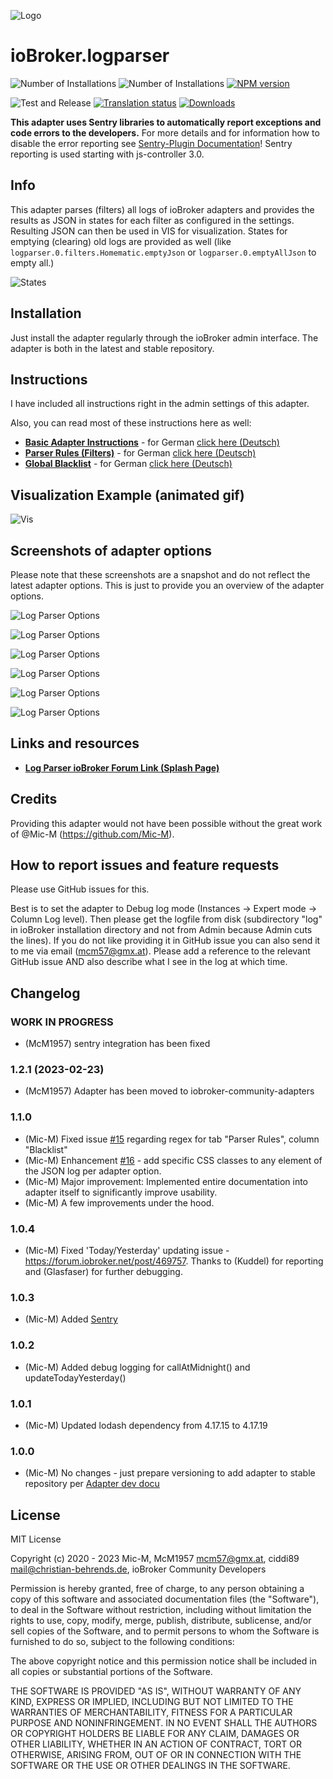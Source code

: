 ![Logo](admin/logparser.png)
# ioBroker.logparser

![Number of Installations](http://iobroker.live/badges/logparser-installed.svg)
![Number of Installations](http://iobroker.live/badges/logparser-stable.svg)
[![NPM version](http://img.shields.io/npm/v/iobroker.logparser.svg)](https://www.npmjs.com/package/iobroker.logparser)

![Test and Release](https://github.com/iobroker-community-adapters/iobroker.logoarser/workflows/Test%20and%20Release/badge.svg)
[![Translation status](https://weblate.iobroker.net/widgets/adapters/-/logparser/svg-badge.svg)](https://weblate.iobroker.net/engage/adapters/?utm_source=widget)
[![Downloads](https://img.shields.io/npm/dm/iobroker.logparser.svg)](https://www.npmjs.com/package/iobroker.logparser)

**This adapter uses Sentry libraries to automatically report exceptions and code errors to the developers.**
For more details and for information how to disable the error reporting see [Sentry-Plugin Documentation](https://github.com/ioBroker/plugin-sentry#plugin-sentry)! Sentry reporting is used starting with js-controller 3.0.


## Info

This adapter parses (filters) all logs of ioBroker adapters and provides the results as JSON in states for each filter as configured in the settings.
Resulting JSON can then be used in VIS for visualization. States for emptying (clearing) old logs are provided as well (like `logparser.0.filters.Homematic.emptyJson` or `logparser.0.emptyAllJson` to empty all.)

![States](docs/en/img/states.png)


## Installation

Just install the adapter regularly through the ioBroker admin interface. The adapter is both in the latest and stable repository.

## Instructions

I have included all instructions right in the admin settings of this adapter.

Also, you can read most of these instructions here as well:
* [**Basic Adapter Instructions**](https://github.com/iobroker-community-adapters/ioBroker.logparser/blob/master/admin/doc-md/start_en.md) - for German [click here (Deutsch)](https://github.com/iobroker-community-adapters/ioBroker.logparser/blob/master/admin/doc-md/start_de.md)
* [**Parser Rules (Filters)**](https://github.com/iobroker-community-adapters/ioBroker.logparser/blob/master/admin/doc-md/table-parser-rules_en.md) - for German [click here (Deutsch)](https://github.com/iobroker-community-adapters/ioBroker.logparser/blob/master/admin/doc-md/table-parser-rules_de.md)
* [**Global Blacklist**](https://github.com/iobroker-community-adapters/ioBroker.logparser/blob/master/admin/doc-md/table-global-blacklist_en.md) - for German [click here (Deutsch)](https://github.com/iobroker-community-adapters/ioBroker.logparser/blob/master/admin/doc-md/table-global-blacklist_de.md)


## Visualization Example (animated gif)

![Vis](docs/de/img/visintro.gif)

## Screenshots of adapter options

Please note that these screenshots are a snapshot and do not reflect the latest adapter options.
This is just to provide you an overview of the adapter options. 

![Log Parser Options](admin/img/option-screenshots/tab-start.png)

![Log Parser Options](admin/img/option-screenshots/tab-parser-rules.png)

![Log Parser Options](admin/img/option-screenshots/tab-further-settings.png)

![Log Parser Options](admin/img/option-screenshots/tab-vis.png)

![Log Parser Options](admin/img/option-screenshots/tab-global-blacklist.png)

![Log Parser Options](admin/img/option-screenshots/tab-expert-settings.png)


## Links and resources
* [**Log Parser ioBroker Forum Link (Splash Page)**](https://forum.iobroker.net/topic/37793/log-parser-adapter-splash-page)


## Credits
Providing this adapter would not have been possible without the great work of @Mic-M (https://github.com/Mic-M).
 
## How to report issues and feature requests

Please use GitHub issues for this.

Best is to set the adapter to Debug log mode (Instances -> Expert mode -> Column Log level). Then please get the logfile from disk (subdirectory "log" in ioBroker installation directory and not from Admin because Admin cuts the lines). If you do not like providing it in GitHub issue you can also send it to me via email (mcm57@gmx.at). Please add a reference to the relevant GitHub issue AND also describe what I see in the log at which time.

## Changelog

<!--
    Placeholder for the next version (at the beginning of the line):
    ### **WORK IN PROGRESS**
-->
### **WORK IN PROGRESS**
* (McM1957) sentry integration has been fixed

### 1.2.1 (2023-02-23)
* (McM1957) Adapter has been moved to iobroker-community-adapters

### 1.1.0
* (Mic-M) Fixed issue [#15](https://github.com/Mic-M/ioBroker.logparser/issues/15) regarding regex for tab "Parser Rules", column "Blacklist"
* (Mic-M) Enhancement [#16](https://github.com/Mic-M/ioBroker.logparser/issues/16) - add specific CSS classes to any element of the JSON log per adapter option.
* (Mic-M) Major improvement: Implemented entire documentation into adapter itself to significantly improve usability.
* (Mic-M) A few improvements under the hood.

### 1.0.4
* (Mic-M) Fixed 'Today/Yesterday' updating issue - https://forum.iobroker.net/post/469757. Thanks to (Kuddel) for reporting and (Glasfaser) for further debugging.

### 1.0.3
* (Mic-M) Added [Sentry](https://github.com/ioBroker/plugin-sentry)

### 1.0.2
* (Mic-M) Added debug logging for callAtMidnight() and updateTodayYesterday()

### 1.0.1
* (Mic-M) Updated lodash dependency from 4.17.15 to 4.17.19

### 1.0.0
* (Mic-M) No changes - just prepare versioning to add adapter to stable repository per [Adapter dev docu](https://github.com/ioBroker/ioBroker.docs/blob/master/docs/en/dev/adapterdev.md#versioning)

## License
MIT License

Copyright (c) 2020 - 2023 Mic-M, McM1957 <mcm57@gmx.at>, ciddi89 <mail@christian-behrends.de>,  ioBroker Community Developers 

Permission is hereby granted, free of charge, to any person obtaining a copy
of this software and associated documentation files (the "Software"), to deal
in the Software without restriction, including without limitation the rights
to use, copy, modify, merge, publish, distribute, sublicense, and/or sell
copies of the Software, and to permit persons to whom the Software is
furnished to do so, subject to the following conditions:

The above copyright notice and this permission notice shall be included in all
copies or substantial portions of the Software.

THE SOFTWARE IS PROVIDED "AS IS", WITHOUT WARRANTY OF ANY KIND, EXPRESS OR
IMPLIED, INCLUDING BUT NOT LIMITED TO THE WARRANTIES OF MERCHANTABILITY,
FITNESS FOR A PARTICULAR PURPOSE AND NONINFRINGEMENT. IN NO EVENT SHALL THE
AUTHORS OR COPYRIGHT HOLDERS BE LIABLE FOR ANY CLAIM, DAMAGES OR OTHER
LIABILITY, WHETHER IN AN ACTION OF CONTRACT, TORT OR OTHERWISE, ARISING FROM,
OUT OF OR IN CONNECTION WITH THE SOFTWARE OR THE USE OR OTHER DEALINGS IN THE
SOFTWARE.
